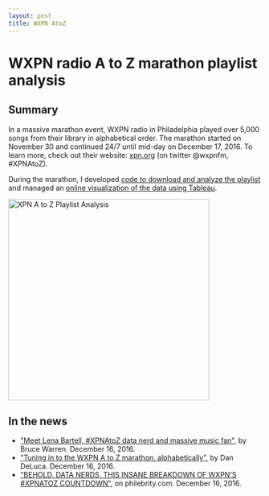 ```yaml
---
layout: post
title: WXPN AtoZ
---
```


WXPN radio A to Z marathon playlist analysis
========= 

## Summary
In a massive marathon event, WXPN radio in Philadelphia played over 5,000 songs from their library in alphabetical order. The marathon started on November 30 and continued 24/7 until mid-day on December 17, 2016. To learn more, check out their website: 
<a href="http://xpn.org/music-artist/xpn-a-z">xpn.org</a> (on twitter @wxpnfm, #XPNAtoZ). 

During the marathon, I developed <a class="atoz" href="https://github.com/lbartell/xpn_wordplay">code to download and analyze the playlist</a> and managed an <a class="atoz" href="http://public.tableau.com/views/XPN_AtoZ/XPNA-Z?%3AshowVizHome=no&:display_count=yes">online visualization of the data using Tableau</a>.

<a class="atoz" href="http://public.tableau.com/views/XPN_AtoZ/XPNA-Z?%3AshowVizHome=no&:display_count=yes">
<img alt='XPN A to Z Playlist Analysis' src="xpnatoz/xpnatoz.jpg" width="400px">
</a>

## In the news
* <a class="atoz" href="http://thekey.xpn.org/2016/12/16/lena-bartell/">"Meet Lena Bartell, #XPNAtoZ data nerd and massive music fan"</a>, by Bruce Warren. December 16, 2016.
* <a class="atoz" href="http://www.philly.com/philly/blogs/inthemix/Tuning-in-alphabetically-to-the-XPN-A-to-Z.html">"Tuning in to the WXPN A to Z marathon, alphabetically"</a>, by Dan DeLuca. December 16, 2016.
* <a class="atoz" href="http://www.philebrity.com/blog/2016/12/16/behold-data-nerds-this-is-insane-breakdown-of-wxpns-xpnatoz-countdown">"BEHOLD, DATA NERDS, THIS INSANE BREAKDOWN OF WXPN'S #XPNATOZ COUNTDOWN"</a>, on philebrity.com. December 16, 2016.
